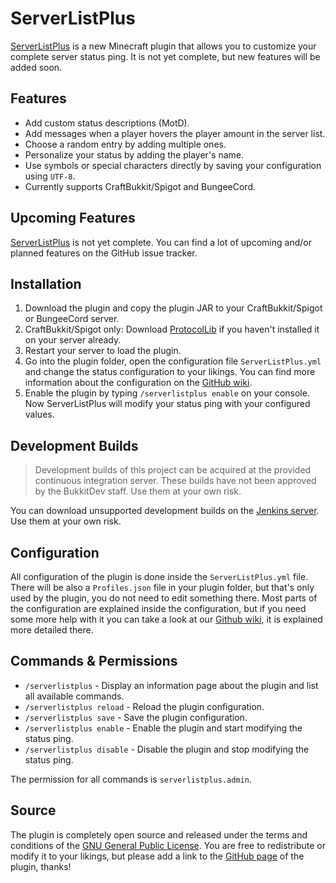 ServerListPlus
==============

[ServerListPlus](https://github.com/Minecrell/ServerListPlus) is a new Minecraft plugin that allows you to customize your complete server status ping. It is not yet complete, but new features will be added soon.

Features
---------------------
- Add custom status descriptions (MotD).
- Add messages when a player hovers the player amount in the server list.
- Choose a random entry by adding multiple ones.
- Personalize your status by adding the player's name.
- Use symbols or special characters directly by saving your configuration using `UTF-8`.
- Currently supports CraftBukkit/Spigot and BungeeCord.

Upcoming Features
---------------------
[ServerListPlus](https://github.com/Minecrell/ServerListPlus) is not yet complete. You can find a lot of upcoming and/or planned features on the GitHub issue tracker.


Installation
---------------------
1.  Download the plugin and copy the plugin JAR to your CraftBukkit/Spigot or BungeeCord server.
2.  CraftBukkit/Spigot only: Download [ProtocolLib](http://dev.bukkit.org/bukkit-plugins/protocollib/) if you haven't installed it on your server already.
3.  Restart your server to load the plugin.
4.  Go into the plugin folder, open the configuration file `ServerListPlus.yml` and change the status configuration to your likings. You can find more information about the configuration on the [GitHub wiki](https://github.com/Minecrell/ServerListPlus/wiki).
5.  Enable the plugin by typing `/serverlistplus enable` on your console. Now ServerListPlus will modify your status ping with your configured values.

Development Builds
---------------------
> Development builds of this project can be acquired at the provided continuous integration server. 
  These builds have not been approved by the BukkitDev staff. Use them at your own risk.

You can download unsupported development builds on the [Jenkins server](http://ci.minecrell.net/job/ServerListPlus/). Use them at your own risk.

Configuration
---------------------
All configuration of the plugin is done inside the `ServerListPlus.yml` file. There will be also a `Profiles.json` file in your plugin folder, but that's only used by the plugin, you do not need to edit something there. Most parts of the configuration are explained inside the configuration, but if you need some more help with it you can take a look at our [Github wiki](https://github.com/Minecrell/ServerListPlus/wiki), it is explained more detailed there.

Commands & Permissions
---------------------
- `/serverlistplus` - Display an information page about the plugin and list all available commands.
- `/serverlistplus reload` - Reload the plugin configuration.
- `/serverlistplus save` - Save the plugin configuration.
- `/serverlistplus enable` - Enable the plugin and start modifying the status ping.
- `/serverlistplus disable` - Disable the plugin and stop modifying the status ping.

The permission for all commands is `serverlistplus.admin`.

Source
---------------------
The plugin is completely open source and released under the terms and conditions of the [GNU General Public License](http://www.gnu.org/licenses/gpl-3.0). You are free to redistribute or modify it to your likings, but please add a link to the [GitHub page](https://github.com/Minecrell/ServerListPlus) of the plugin, thanks!
